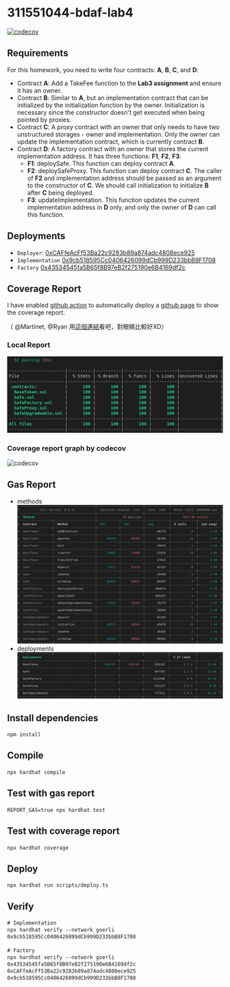 # 311551044-bdaf-lab4

[![codecov](https://codecov.io/gh/alan890104/311551044-bdaf-lab4/branch/main/graph/badge.svg?token=OFZT532TFG)](https://codecov.io/gh/alan890104/311551044-bdaf-lab4)

## Requirements

For this homework, you need to write four contracts: **A**, **B**, **C**, and **D**:

- Contract **A**: Add a TakeFee function to the **Lab3 assignment** and ensure it has an owner.
- Contract **B**: Similar to **A**, but an implementation contract that can be initialized by the initialization function by the owner. Initialization is necessary since the constructor doesn't get executed when being pointed by proxies.
- Contract **C**: A proxy contract with an owner that only needs to have two unstructured storages - owner and implementation. Only the owner can update the implementation contract, which is currently contract **B**.
- Contract **D**: A factory contract with an owner that stores the current implementation address. It has three functions: **F1**, **F2**, **F3**:
  - **F1**: deploySafe. This function can deploy contract **A**.
  - **F2**: deploySafeProxy. This function can deploy contract **C**. The caller of **F2** and implementation address should be passed as an argument to the constructor of **C**. We should call initialization to initialize **B** after **C** being deployed.
  - **F3**: updateImplementation. This function updates the current implementation address in **D** only, and only the owner of **D** can call this function.

## Deployments

- `Deployer`: [0xCAFfeAcFf53Ba22c9283b89a874adc4808ece925](https://goerli.etherscan.io/address/0xCAFfeAcFf53Ba22c9283b89a874adc4808ece925)
- `Implementation` [0x9cb518595Cc0406426099dCb999D233bbB8F1708](https://goerli.etherscan.io/address/0x9cb518595Cc0406426099dCb999D233bbB8F1708)
- `Factory` [0x43534545fa5B65f8B97eB2f275190e6B4169df2c](https://goerli.etherscan.io/address/0x43534545fa5B65f8B97eB2f275190e6B4169df2c)

## Coverage Report

I have enabled [github action](https://github.com/alan890104/311551044-bdaf-lab4/actions) to automatically deploy a [github page](https://alan890104.github.io/311551044-bdaf-lab4/) to show the coverage report.

（ @Martinet, @Ryan 用[這個連結](https://alan890104.github.io/311551044-bdaf-lab4/)看吧，對眼睛比較好XD）

### Local Report

![local_coverage](image/coverage.png)

### Coverage report graph by codecov

![codecov](https://codecov.io/gh/alan890104/311551044-bdaf-lab4/branch/main/graphs/tree.svg?token=OFZT532TFG)

## Gas Report

- methods
    ![gas methods](image/gas_methods.png)
- deployments
    ![gas deployments](image/gas_deployments.png)

## Install dependencies

```shell
npm install
```

## Compile

```shell
npx hardhat compile
```

## Test with gas report

```shell
REPORT_GAS=true npx hardhat test
```

## Test with coverage report

```shell
npx hardhat coverage
```

## Deploy

```shell
npx hardhat run scripts/deploy.ts
```

## Verify

```shell
# Implementation
npx hardhat verify --network goerli 0x9cb518595Cc0406426099dCb999D233bbB8F1708

# Factory
npx hardhat verify --network goerli 0x43534545fa5B65f8B97eB2f275190e6B4169df2c 0xCAFfeAcFf53Ba22c9283b89a874adc4808ece925 0x9cb518595Cc0406426099dCb999D233bbB8F1708
```
